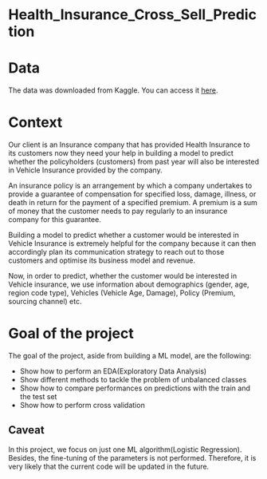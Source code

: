 # Health_Insurance_Cross_Sell_Prediction

# Data

The data was downloaded from Kaggle.
You can access it [here](https://www.kaggle.com/datasets/anmolkumar/health-insurance-cross-sell-prediction).

# Context

Our client is an Insurance company that has provided Health Insurance to its customers now they need your help in building a model to predict whether the policyholders (customers) from past year will also be interested in Vehicle Insurance provided by the company.

An insurance policy is an arrangement by which a company undertakes to provide a guarantee of compensation for specified loss, damage, illness, or death in return for the payment of a specified premium. A premium is a sum of money that the customer needs to pay regularly to an insurance company for this guarantee.

Building a model to predict whether a customer would be interested in Vehicle Insurance is extremely helpful for the company because it can then accordingly plan its communication strategy to reach out to those customers and optimise its business model and revenue.

Now, in order to predict, whether the customer would be interested in Vehicle insurance, we use information about demographics (gender, age, region code type), Vehicles (Vehicle Age, Damage), Policy (Premium, sourcing channel) etc.

# Goal of the project

The goal of the project, aside from building a ML model, are the following:
*   Show how to perform an EDA(Exploratory Data Analysis)
*   Show different methods to tackle the problem of unbalanced classes
*   Show how to compare performances on predictions with the train and the test set
*   Show how to perform cross validation

## Caveat

In this project, we focus on just one ML algorithm(Logistic Regression). Besides, the fine-tuning of the parameters is not performed.
Therefore, it is very likely that the current code will be updated in the future.
